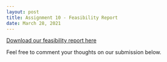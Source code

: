 ```yaml
---
layout: post
title: Assignment 10 - Feasibility Report
date: March 28, 2021
---
```


[Download our feasibility report here](/uploads/carvallo_rafols_Assignment10.pdf)

Feel free to comment your thoughts on our submission below.
